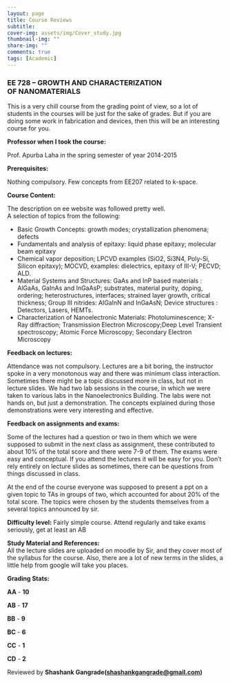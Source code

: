 ```yaml
---
layout: page
title: Course Reviews
subtitle:
cover-img: assets/img/Cover_study.jpg
thumbnail-img: ""
share-img: ""
comments: true
tags: [Academic]
---
```


### EE 728 – GROWTH AND CHARACTERIZATION OF NANOMATERIALS

This is a very chill course from the grading point of view, so a lot of students in the courses will be just for the sake of grades. But if you are doing some work in fabrication and devices, then this will be an interesting course for you.

**Professor when I took the course:**

Prof. Apurba Laha in the spring semester of year 2014-2015

**Prerequisites:**

Nothing compulsory. Few concepts from EE207 related to k-space.

**Course Content:**

The description on ee website was followed pretty well.  
A selection of topics from the following:

-   Basic Growth Concepts: growth modes; crystallization phenomena; defects
-   Fundamentals and analysis of epitaxy: liquid phase epitaxy; molecular beam epitaxy
-   Chemical vapor deposition; LPCVD examples (SiO2, Si3N4, Poly-Si, Silicon epitaxy); MOCVD, examples: dielectrics, epitaxy of III-V; PECVD; ALD.
-   Material Systems and Structures: GaAs and InP based materials : AlGaAs, GaInAs and InGaAsP; substrates, material purity, doping, ordering; heterostructures, interfaces; strained layer growth, critical thickness; Group III nitrides: AlGaInN and InGaAsN; Device structures : Detectors, Lasers, HEMTs.
-   Characterization of Nanoelectronic Materials: Photoluminescence; X-Ray diffraction; Transmission Electron Microscopy;Deep Level Transient spectroscopy; Atomic Force Microscopy; Secondary Electron Microscopy

**Feedback on lectures:**

Attendance was not compulsory. Lectures are a bit boring, the instructor spoke in a very monotonous way and there was minimum class interaction. Sometimes there might be a topic discussed more in class, but not in lecture slides. We had two lab sessions in the course, in which we were taken to various labs in the Nanoelectronics Building. The labs were not hands on, but just a demonstration. The concepts explained during those demonstrations were very interesting and effective.

**Feedback on assignments and exams:** 

Some of the lectures had a question or two in them which we were supposed to submit in the next class as assignment, these contributed to about 10% of the total score and there were 7-9 of them. The exams were easy and conceptual. If you attend the lectures it will be easy for you. Don’t rely entirely on lecture slides as sometimes, there can be questions from things discussed in class.

At the end of the course everyone was supposed to present a ppt on a given topic to TAs in groups of two, which accounted for about 20% of the total score. The topics were chosen by the students themselves from a several topics announced by sir.

**Difficulty level:**
Fairly simple course. Attend regularly and take exams seriously, get at least an AB

**Study Material and References:**  
All the lecture slides are uploaded on moodle by Sir, and they cover most of the syllabus for the course. Also, there are a lot of new terms in the slides, a little help from google will take you places.

**Grading Stats:** 

**AA**  -  **10**

**AB**  -  **17**

**BB**  -  **9**

**BC**  -  **6**

**CC**  -  **1**

**CD**  -  **2**

Reviewed by **Shashank Gangrade(shashankgangrade@gmail.com)**